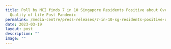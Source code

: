 ```yaml
---
title: Poll by MCI finds 7 in 10 Singapore Residents Positive about Overall
  Quality of Life Post Pandemic
permalink: /media-centre/press-releases/7-in-10-sg-residents-positive-overall-quality-of-life-post-pandemic/
date: 2023-03-19
layout: post
description: ""
image: ""
---
```

